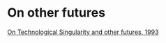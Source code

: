# On other futures

[On Technological Singularity and other futures, 1993](https://www.frc.ri.cmu.edu/~hpm/book98/com.ch1/vinge.singularity.html) 
